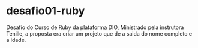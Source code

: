 # desafio01-ruby
 Desafio do Curso de Ruby da plataforma DIO, Ministrado pela instrutora Tenille, a proposta era criar um projeto que de a saida do nome completo e a idade.
